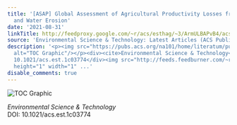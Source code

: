 ```yaml
---
title: '[ASAP] Global Assessment of Agricultural Productivity Losses from Soil Compaction
  and Water Erosion'
date: '2021-08-31'
linkTitle: http://feedproxy.google.com/~r/acs/esthag/~3/ArmULBAPvB4/acs.est.1c03774
source: 'Environmental Science & Technology: Latest Articles (ACS Publications)'
description: '<p><img src="https://pubs.acs.org/na101/home/literatum/publisher/achs/journals/content/esthag/0/esthag.ahead-of-print/acs.est.1c03774/20210831/images/medium/es1c03774_0004.gif"
  alt="TOC Graphic"/></p><div><cite>Environmental Science & Technology</cite></div><div>DOI:
  10.1021/acs.est.1c03774</div><img src="http://feeds.feedburner.com/~r/acs/esthag/~4/ArmULBAPvB4"
  height="1" width="1" ...'
disable_comments: true
---
```

<p><img src="https://pubs.acs.org/na101/home/literatum/publisher/achs/journals/content/esthag/0/esthag.ahead-of-print/acs.est.1c03774/20210831/images/medium/es1c03774_0004.gif" alt="TOC Graphic"/></p><div><cite>Environmental Science & Technology</cite></div><div>DOI: 10.1021/acs.est.1c03774</div><img src="http://feeds.feedburner.com/~r/acs/esthag/~4/ArmULBAPvB4" height="1" width="1" ...